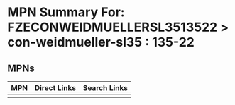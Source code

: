 



# MPN Summary For: FZECONWEIDMUELLERSL3513522 > con-weidmueller-sl35 : 135-22

## MPNs
  

|MPN|Direct Links|Search Links|
| :--- | :--- | :--- |
||||
